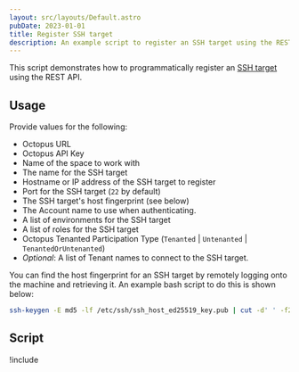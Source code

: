 ```yaml
---
layout: src/layouts/Default.astro
pubDate: 2023-01-01
title: Register SSH target
description: An example script to register an SSH target using the REST API.
---
```


This script demonstrates how to programmatically register an [SSH target](/docs/infrastructure/deployment-targets/linux/ssh-target.md) using the REST API.

## Usage

Provide values for the following:
- Octopus URL
- Octopus API Key
- Name of the space to work with
- The name for the SSH target
- Hostname or IP address of the SSH target to register
- Port for the SSH target (`22` by default)
- The SSH target's host fingerprint (see below)
- The Account name to use when authenticating.
- A list of environments for the SSH target
- A list of roles for the SSH target
- Octopus Tenanted Participation Type (`Tenanted` | `Untenanted` | `TenantedOrUntenanted`)
- *Optional*: A list of Tenant names to connect to the SSH target.

You can find the host fingerprint for an SSH target by remotely logging onto the machine and retrieving it. An example bash script to do this is shown below:

```bash
ssh-keygen -E md5 -lf /etc/ssh/ssh_host_ed25519_key.pub | cut -d' ' -f2 | awk '{ print $1}' | cut -d':' -f2-
```

## Script

!include <register-ssh-target-scripts>
